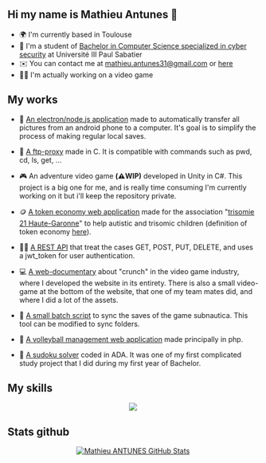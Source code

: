 ## Hi my name is Mathieu Antunes 👋

- 🌍 I'm currently based in Toulouse
- 🚀 I'm a student of [Bachelor in Computer Science specialized in cyber security](https://www.univ-tlse3.fr/but-specialite-informatique) at Université III Paul Sabatier
- ✉️ You can contact me at [mathieu.antunes31@gmail.com](mailto:mathieu.antunes31@gmail.com) or [here](https://www.linkedin.com/in/ANTUNESMathieu/)
- 👨‍💻 I'm actually working on a video game



## My works

- 📲 [An electron/node.js application](https://github.com/Malachite01/appTransfertMobile) made to automatically transfer all pictures from an android phone to a computer. It's goal is to simplify the process of making regular local saves.  

- 📡 [A ftp-proxy](https://github.com/Malachite01/proxy-ftp) made in C. It is compatible with commands such as pwd, cd, ls, get, ...

- 🎮 An adventure video game **(⚠️WIP)** developed in Unity in C#. This project is a big one for me, and is really time consuming I'm currently working on it but i'll keep the repository private.

- 🪙 [A token economy web application](https://github.com/Malachite01/SAE-Trisomie21-HG) made for the association "[trisomie 21 Haute-Garonne](http://trisomie21-haute-garonne.org/)" to help autistic and trisomic children (definition of token economy [here](https://www.dictionary.com/browse/token-economy)).

- 👨‍💻 [A REST API](https://github.com/Malachite01/apiRestBlog) that treat the cases GET, POST, PUT, DELETE, and uses a jwt_token for user authentication.

- 💻 [A web-documentary](https://webdoc-wejustwork.netlify.app/) about "crunch" in the video game industry, where I developed the website in its entirety. There is also a small video-game at the bottom of the website, that one of my team mates did, and where I did a lot of the assets.

- 🐠 [A small batch script](https://github.com/Malachite01/subnauticaSaves) to sync the saves of the game subnautica. This tool can be modified to sync folders.

- 🏐 [A volleyball management web application](https://github.com/Malachite01/miniProjetphp) made principally in php.

- 🧮 [A sudoku solver](https://github.com/Malachite01/sudokuSolver) coded in ADA. It was one of my first complicated study project that I did during my first year of Bachelor.  


## My skills

<p align="center">
  <a href="https://skillicons.dev">
    <img src="https://skillicons.dev/icons?i=html,css,js,php,mysql,java,c,cs,linux,py,electron,nodejs,react,blender,unity,androidstudio,ps" />
  </a>
</p>


## Stats github
<p align="center">
  <a href="https://github.com/Malachite01">
    <img src="https://github-readme-stats.vercel.app/api?username=Malachite01&theme=radical&show_icons=true" alt="Mathieu ANTUNES GitHub Stats" />
  </a>
<!--  <a href="https://github.com/Malachite01">
    <img src="https://github-readme-stats.vercel.app/api/top-langs/?username=Malachite01&theme=radical&count_private=true" alt="Mathieu ANTUNES GitHub Stats" />
  </a>-->
</p>

